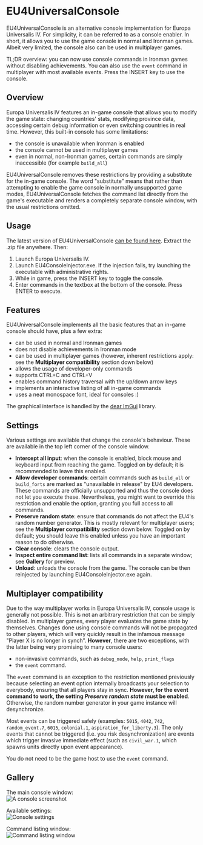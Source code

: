 # EU4UniversalConsole
EU4UniversalConsole is an alternative console implementation for Europa Universalis IV. For simplicity, it can be referred to as a console enabler. In short, it allows you to use the game console in normal and Ironman games. Albeit very limited, the console also can be used in multiplayer games.

TL;DR overview: you can now use console commands in Ironman games without disabling achievements. You can also use the `event` command in multiplayer with most available events. Press the INSERT key to use the console.

## Overview
Europa Universalis IV features an in-game console that allows you to modify the game state: changing countries' stats, modifying province data, accessing certain debug information or even switching countries in real time. However, this built-in console has some limitations:
* the console is unavailable when Ironman is enabled
* the console cannot be used in multiplayer games
* even in normal, non-Ironman games, certain commands are simply inaccessible (for example `build_all`)

EU4UniversalConsole removes these restrictions by providing a substitute for the in-game console. The word "substitute" means that rather than attempting to enable the game console in normally unsupported game modes, EU4UniversalConsole fetches the command list directly from the game's executable and renders a completely separate console window, with the usual restrictions omitted.

## Usage
The latest version of EU4UniversalConsole [can be found here](https://github.com/Taikelenn/EU4UniversalConsole/releases). Extract the .zip file anywhere. Then:
1. Launch Europa Universalis IV.
2. Launch EU4ConsoleInjector.exe. If the injection fails, try launching the executable with administrative rights.
3. While in game, press the INSERT key to toggle the console.
4. Enter commands in the textbox at the bottom of the console. Press ENTER to execute.

## Features
EU4UniversalConsole implements all the basic features that an in-game console should have, plus a few extra:
* can be used in normal and Ironman games
* does not disable achievements in Ironman mode
* can be used in multiplayer games (however, inherent restrictions apply: see the **Multiplayer compatibility** section down below)
* allows the usage of developer-only commands
* supports CTRL+C and CTRL+V
* enables command history traversal with the up/down arrow keys
* implements an interactive listing of all in-game commands
* uses a neat monospace font, ideal for consoles :)

The graphical interface is handled by the [dear ImGui](https://github.com/ocornut/imgui/) library.

## Settings
Various settings are available that change the console's behaviour. These are available in the top left corner of the console window.
* **Intercept all input**: when the console is enabled, block mouse and keyboard input from reaching the game. Toggled on by default; it is recommended to leave this enabled.
* **Allow developer commands**: certain commands such as `build_all` or `build_forts` are marked as "unavailable in release" by EU4 developers. These commands are officially unsupported and thus the console does not let you execute these. Nevertheless, you might want to override this restriction and enable the option, granting you full access to all commands.
* **Preserve random state**: ensure that commands do not affect the EU4's random number generator. This is mostly relevant for multiplayer users; see the **Multiplayer compatibility** section down below. Toggled on by default; you should leave this enabled unless you have an important reason to do otherwise.
* **Clear console**: clears the console output.
* **Inspect entire command list**: lists all commands in a separate window; see **Gallery** for preview.
* **Unload**: unloads the console from the game. The console can be then reinjected by launching EU4ConsoleInjector.exe again.

## Multiplayer compatibility
Due to the way multiplayer works in Europa Universalis IV, console usage is generally not possible. This is not an arbitrary restriction that can be simply disabled. In multiplayer games, every player evaluates the game state by themselves. Changes done using console commands will not be propagated to other players, which will very quickly result in the infamous message "Player X is no longer in synch". **However**, there are two exceptions, with the latter being very promising to many console users:
* non-invasive commands, such as `debug_mode`, `help`, `print_flags`
* the `event` command.

The `event` command is an exception to the restriction mentioned previously because selecting an event option internally broadcasts your selection to everybody, ensuring that all players stay in sync. **However, for the event command to work, the setting *Preserve random state* must be enabled**. Otherwise, the random number generator in your game instance will desynchronize.

Most events can be triggered safely (examples: `5015`, `4042`, `742`, `random_event.7`, `6015`, `colonial.1`, `aspiration_for_liberty.3`). The only events that cannot be triggered (i.e. you risk desynchronization) are events which trigger invasive immediate effect (such as `civil_war.1`, which spawns units directly upon event appearance).

You do not need to be the game host to use the `event` command.

## Gallery
The main console window:  
![A console screenshot](https://i.imgur.com/OJ8JfIH.png)

Available settings:  
![Console settings](https://i.imgur.com/8lfgCAx.png)

Command listing window:  
![Command listing window](https://i.imgur.com/w8z5c7p.png)
